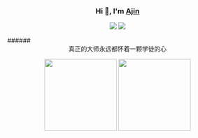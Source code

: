 ### <div align="center">Hi 👋, I'm <a href="https://xwj1024.github.io">Ajin</a></div>

  <p align="center">
    <img src="https://img.shields.io/github/stars/xwj1024"/>
    <img src="https://img.shields.io/github/followers/xwj1024"/>
  </p>
###### <div align="center">真正的大师永远都怀着一颗学徒的心</div>

<p align="center">
    <img src="https://github-readme-stats.vercel.app/api?username=xwj1024&count_private=true&theme=dark&show_icons=true" height="165" />
    <img src="https://github-readme-stats.vercel.app/api/top-langs/?username=xwj1024&theme=dark&show_icons=true" height="165" />
</p>

